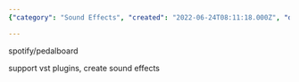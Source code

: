 ```yaml
---
{"category": "Sound Effects", "created": "2022-06-24T08:11:18.000Z", "date": "2022-06-24 08:11:18", "description": "The article discusses a project called 'Sound Effects', which is associated with Spotify's pedalboard feature. This project offers support for VST plugins and allows users to create custom sound effects, enhancing their music listening experience.", "modified": "2022-08-18T16:11:13.867Z", "tags": ["music generation", "sound effects", "stub", "VST"], "title": "Sound Effects"}

---
```


spotify/pedalboard

support vst plugins, create sound effects
